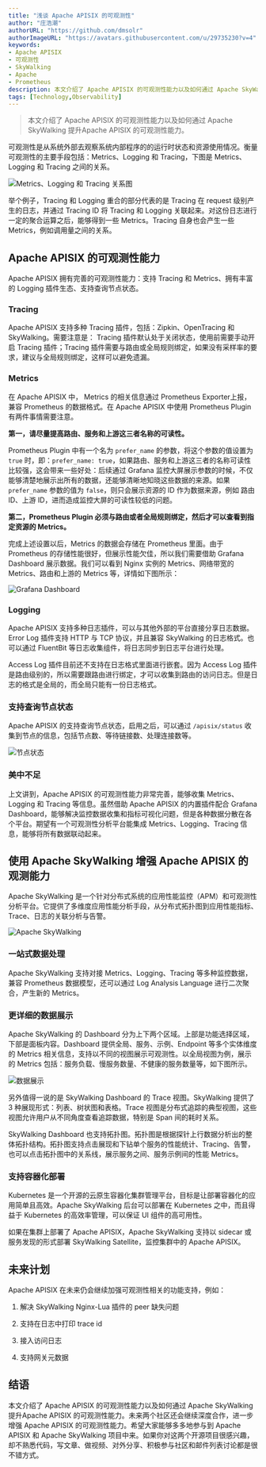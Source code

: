 ```yaml
---
title: "浅谈 Apache APISIX 的可观测性"
author: "庄浩潮"
authorURL: "https://github.com/dmsolr"
authorImageURL: "https://avatars.githubusercontent.com/u/29735230?v=4"
keywords: 
- Apache APISIX
- 可观测性
- SkyWalking
- Apache
- Prometheus
description: 本文介绍了 Apache APISIX 的可观测性能力以及如何通过 Apache SkyWalking 提升Apache APISIX 的可观测性能力。
tags: [Technology,Observability]
---
```


> 本文介绍了 Apache APISIX 的可观测性能力以及如何通过 Apache SkyWalking 提升Apache APISIX 的可观测性能力。

<!--truncate-->

可观测性是从系统外部去观察系统内部程序的的运行时状态和资源使用情况。衡量可观测性的主要手段包括：Metrics、Logging 和 Tracing，下图是 Metrics、Logging 和 Tracing 之间的关系。

![Metrics、Logging 和 Tracing 关系图](https://static.apiseven.com/202108/1635993536337-f8ee034d-ef3b-40b6-9886-ebde62d8edc6.png)

举个例子，Tracing 和 Logging 重合的部分代表的是 Tracing 在 request 级别产生的日志，并通过 Tracing ID 将 Tracing 和 Logging 关联起来。对这份日志进行一定的聚合运算之后，能够得到一些 Metrics。Tracing 自身也会产生一些 Metrics，例如调用量之间的关系。

## Apache APISIX 的可观测性能力

Apache APISIX 拥有完善的可观测性能力：支持 Tracing 和 Metrics、拥有丰富的 Logging 插件生态、支持查询节点状态。

### Tracing

Apache APISIX 支持多种 Tracing 插件，包括：Zipkin、OpenTracing 和 SkyWalking。需要注意是： Tracing 插件默认处于关闭状态，使用前需要手动开启 Tracing 插件；Tracing 插件需要与路由或全局规则绑定，如果没有采样率的要求，建议与全局规则绑定，这样可以避免遗漏。

### Metrics

在 Apache APISIX 中， Metrics 的相关信息通过 Prometheus Exporter上报，兼容 Prometheus 的数据格式。在 Apache APISIX 中使用 Prometheus Plugin 有两件事情需要注意。

**第一，请尽量提高路由、服务和上游这三者名称的可读性。**

Prometheus Plugin 中有一个名为 `prefer_name` 的参数，将这个参数的值设置为 `true` 时，即：`prefer_name: true`，如果路由、服务和上游这三者的名称可读性比较强，这会带来一些好处：后续通过 Grafana 监控大屏展示参数的时候，不仅能够清楚地展示出所有的数据，还能够清晰地知晓这些数据的来源。如果 `prefer_name` 参数的值为 `false`，则只会展示资源的 ID 作为数据来源，例如 路由 ID、上游 ID，进而造成监控大屏的可读性较低的问题。

**第二，Prometheus Plugin 必须与路由或者全局规则绑定，然后才可以查看到指定资源的 Metrics。**

完成上述设置以后，Metrics 的数据会存储在 Prometheus 里面。由于 Prometheus 的存储性能很好，但展示性能欠佳，所以我们需要借助 Grafana Dashboard 展示数据。我们可以看到 Nginx 实例的 Metrics、网络带宽的 Metrics、路由和上游的 Metrics 等，详情如下图所示：

![Grafana Dashboard](https://static.apiseven.com/202108/1635993660940-9c9bbb0b-d5f1-4add-b93d-1f076de9aebd.png)

### Logging

Apache APISIX 支持多种日志插件，可以与其他外部的平台直接分享日志数据。Error Log 插件支持 HTTP 与 TCP 协议，并且兼容 SkyWalking 的日志格式。也可以通过 FluentBit 等日志收集组件，将日志同步到日志平台进行处理。

Access Log 插件目前还不支持在日志格式里面进行嵌套。因为 Access Log 插件是路由级别的，所以需要跟路由进行绑定，才可以收集到路由的访问日志。但是日志的格式是全局的，而全局只能有一份日志格式。

### 支持查询节点状态

Apache APISIX 的支持查询节点状态，启用之后，可以通过 `/apisix/status` 收集到节点的信息，包括节点数、等待链接数、处理连接数等。

![节点状态](https://static.apiseven.com/202108/1635993774170-ca3bf15d-9f55-42ac-9a2f-2d8955f74c5c.png)

### 美中不足

上文讲到，Apache APISIX 的可观测性能力非常完善，能够收集 Metrics、Logging 和 Tracing 等信息。虽然借助 Apache APISIX 的内置插件配合 Grafana Dashboard，能够解决监控数据收集和指标可视化问题，但是各种数据分散在各个平台。期望有一个可观测性分析平台能集成 Metrics、Logging、Tracing 信息，能够将所有数据联动起来。

## 使用 Apache SkyWalking 增强 Apache APISIX 的观测能力

Apache SkyWalking 是一个针对分布式系统的应用性能监控（APM）和可观测性分析平台。它提供了多维度应用性能分析手段，从分布式拓扑图到应用性能指标、Trace、日志的关联分析与告警。

![Apache SkyWalking](https://static.apiseven.com/202108/1635993914263-b7511acd-9bcf-49ca-aa32-911fc85acfac.png)

### 一站式数据处理

Apache SkyWalking 支持对接 Metrics、Logging、Tracing 等多种监控数据，兼容 Prometheus 数据模型，还可以通过 Log Analysis Language 进行二次聚合，产生新的 Metrics。

### 更详细的数据展示

Apache SkyWalking 的 Dashboard 分为上下两个区域。上部是功能选择区域，下部是面板内容。Dashboard 提供全局、服务、示例、Endpoint 等多个实体维度的 Metrics 相关信息，支持以不同的视图展示可观测性。以全局视图为例，展示的 Metrics 包括：服务负载、慢服务数量、不健康的服务数量等，如下图所示。

![数据展示](https://static.apiseven.com/202108/1635993968588-403c9219-ae66-4b97-9eee-dcb97067b789.png)

另外值得一说的是 SkyWalking Dashboard 的 Trace 视图。SkyWalking 提供了 3 种展现形式：列表、树状图和表格。Trace 视图是分布式追踪的典型视图，这些视图允许用户从不同角度查看追踪数据，特别是 Span 间的耗时关系。

SkyWalking Dashboard 也支持拓扑图。拓扑图是根据探针上行数据分析出的整体拓扑结构。拓扑图支持点击展现和下钻单个服务的性能统计、Tracing、告警，也可以点击拓扑图中的关系线，展示服务之间、服务示例间的性能 Metrics。

### 支持容器化部署

Kubernetes 是一个开源的云原生容器化集群管理平台，目标是让部署容器化的应用简单且高效。Apache SkyWalking 后台可以部署在 Kubernetes 之中，而且得益于 Kubernetes 的高效率管理，可以保证 UI 组件的高可用性。

如果在集群上部署了 Apache APISIX，Apache SkyWalking 支持以 sidecar 或服务发现的形式部署 SkyWalking Satellite，监控集群中的 Apache APISIX。

## 未来计划

Apache APISIX 在未来仍会继续加强可观测性相关的功能支持，例如：

1. 解决 SkyWalking Nginx-Lua 插件的 peer 缺失问题

2. 支持在日志中打印 trace id

3. 接入访问日志

4. 支持网关元数据

## 结语

本文介绍了 Apache APISIX 的可观测性能力以及如何通过 Apache SkyWalking 提升Apache APISIX 的可观测性能力。未来两个社区还会继续深度合作，进一步增强 Apache APISIX 的可观测性能力。希望大家能够多多地参与到 Apache APISIX 和 Apache SkyWalking 项目中来。如果你对这两个开源项目很感兴趣，却不熟悉代码，写文章、做视频、对外分享、积极参与社区和邮件列表讨论都是很不错方式。
